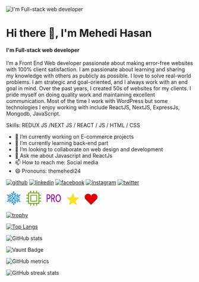 ![I'm Full-stack web developer](https://mir-s3-cdn-cf.behance.net/6607b4b36d01123065243a9b8021e1b9/c6429c7a-0dd0-4334-b27a-7b6ce35b346e_rwc_0x42x1584x312x1584.jpg?h=ab0f0d4682150ed5e3f213ca6d52e264)

# Hi there 👋, I'm Mehedi Hasan
#### I'm Full-stack web developer

I’m a Front End Web developer passionate about making error-free websites with 100% client satisfaction. I am passionate about learning and sharing my knowledge with others as publicly as possible. I love to solve real-world problems. I am strategic and goal-oriented, and I always work with an end goal in mind. Over the past years, I created 50s of websites for my clients. I pride myself on doing quality work and maintaining excellent communication. Most of the time I work with WordPress but some technologies I enjoy working with include ReactJS, NextJS, ExpressJs, Mongodb, JavaScript.

Skills: REDUX JS /NEXT JS / REACT / JS / HTML / CSS

- 🔭 I’m currently working on E-commerce projects 
- 🌱 I’m currently learning back-end part 
- 👯 I’m looking to collaborate on web design and development 
- 💬 Ask me about Javascript and ReactJs 
- 📫 How to reach me: Social media 
- 😄 Pronouns: themehedi24 


[<img src='https://cdn.jsdelivr.net/npm/simple-icons@3.0.1/icons/github.svg' alt='github' height='40'>](https://github.com/developermehedi99)  [<img src='https://cdn.jsdelivr.net/npm/simple-icons@3.0.1/icons/linkedin.svg' alt='linkedin' height='40'>](https://www.linkedin.com/in/themehedi24/)  [<img src='https://cdn.jsdelivr.net/npm/simple-icons@3.0.1/icons/facebook.svg' alt='facebook' height='40'>](https://www.facebook.com/themehedi24)  [<img src='https://cdn.jsdelivr.net/npm/simple-icons@3.0.1/icons/instagram.svg' alt='instagram' height='40'>](https://www.instagram.com/themehedi24/)  [<img src='https://cdn.jsdelivr.net/npm/simple-icons@3.0.1/icons/twitter.svg' alt='twitter' height='40'>](https://twitter.com/themehedi24)  

<a href='https://archiveprogram.github.com/'><img src='https://raw.githubusercontent.com/acervenky/animated-github-badges/master/assets/acbadge.gif' width='40' height='40'></a> <a href='https://docs.github.com/en/developers'><img src='https://raw.githubusercontent.com/acervenky/animated-github-badges/master/assets/devbadge.gif' width='40' height='40'></a> <a href='https://github.com/pricing'><img src='https://raw.githubusercontent.com/acervenky/animated-github-badges/master/assets/pro.gif' width='40' height='40'></a> <a href='https://stars.github.com/'><img src='https://raw.githubusercontent.com/acervenky/animated-github-badges/master/assets/starbadge.gif' width='35' height='35'></a> <a href='https://docs.github.com/en/github/supporting-the-open-source-community-with-github-sponsors'><img src='https://raw.githubusercontent.com/acervenky/animated-github-badges/master/assets/sponsorbadge.gif' width='35' height='35'></a> 

[![trophy](https://github-profile-trophy.vercel.app/?username=developermehedi99)](https://github.com/ryo-ma/github-profile-trophy)

[![Top Langs](https://github-readme-stats.vercel.app/api/top-langs/?username=developermehedi99)](https://github.com/anuraghazra/github-readme-stats)

![GitHub stats](https://github-readme-stats.vercel.app/api?username=developermehedi99&show_icons=true&count_private=true)  

![Vaunt Badge](https://api.vaunt.dev/v1/github/entities/developermehedi99/contributions?format=svg&private=true)  

![GitHub metrics](https://metrics.lecoq.io/developermehedi99)  

![GitHub streak stats](https://streak-stats.demolab.com/?user=developermehedi99)  


